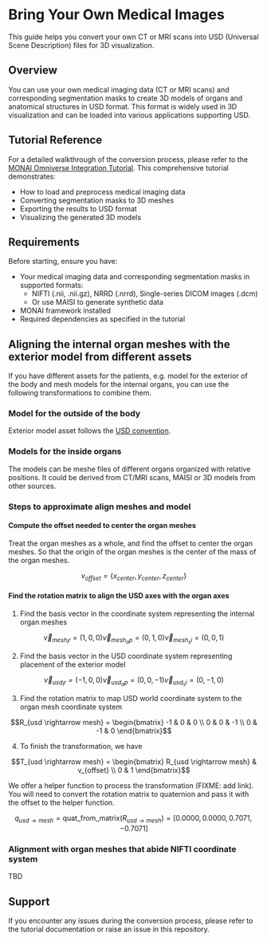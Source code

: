 # Bring Your Own Medical Images

This guide helps you convert your own CT or MRI scans into USD (Universal Scene Description) files for 3D visualization.

## Overview
You can use your own medical imaging data (CT or MRI scans) and corresponding segmentation masks to create 3D models of organs and anatomical structures in USD format. This format is widely used in 3D visualization and can be loaded into various applications supporting USD.

## Tutorial Reference
For a detailed walkthrough of the conversion process, please refer to the [MONAI Omniverse Integration Tutorial](https://github.com/Project-MONAI/tutorials/blob/main/modules/omniverse/omniverse_integration.ipynb). This comprehensive tutorial demonstrates:

- How to load and preprocess medical imaging data
- Converting segmentation masks to 3D meshes
- Exporting the results to USD format
- Visualizing the generated 3D models

## Requirements
Before starting, ensure you have:
- Your medical imaging data and corresponding segmentation masks in supported formats:
  - NIFTI (.nii, .nii.gz), NRRD (.nrrd), Single-series DICOM images (.dcm)
  - Or use MAISI to generate synthetic data
- MONAI framework installed
- Required dependencies as specified in the tutorial

## Aligning the internal organ meshes with the exterior model from different assets

If you have different assets for the patients, e.g. model for the exterior of the body and mesh models for the internal organs, you can use the following transformations to combine them.

### Model for the outside of the body
Exterior model asset follows the [USD convention](https://docs.omniverse.nvidia.com/isaacsim/latest/reference_conventions.html#usd-axes).

### Models for the inside organs

The models can be meshe files of different organs organized with relative positions. It could be derived from CT/MRI scans, MAISI or 3D models from other sources.

### Steps to approximate align meshes and model

#### Compute the offset needed to center the organ meshes

Treat the organ meshes as a whole, and find the offset to center the organ meshes. So that the origin of the organ meshes is the center of the mass of the organ meshes.

```math
v_{offset} = \{x_{center}, y_{center}, z_{center}\}
```

#### Find the rotation matrix to align the USD axes with the organ axes

1. Find the basis vector in the coordinate system representing the internal organ meshes
```math
\vec{v}_{mesh_lr} = (1, 0, 0)
\vec{v}_{mesh_ap} = (0, 1, 0)
\vec{v}_{mesh_si} = (0, 0, 1)
```

2. Find the basis vector in the USD coordinate system representing placement of the exterior model
```math
\vec{v}_{usd_lr} = (-1, 0, 0)
\vec{v}_{usd_ap} = (0, 0, -1)
\vec{v}_{usd_si} = (0, -1, 0)
```

3. Find the rotation matrix to map USD world coordinate system to the organ mesh coordinate system
```math
R_{usd \rightarrow mesh} = \begin{bmatrix}
-1 & 0 & 0 \\
0 & 0 & -1 \\
0 & -1 & 0
\end{bmatrix}
```

4. To finish the transformation, we have
```math
T_{usd \rightarrow mesh} = \begin{bmatrix}
R_{usd \rightarrow mesh} & v_{offset} \\
0 & 1
\end{bmatrix}
```

We offer a helper function to process the transformation (FIXME: add link). You will need to convert the rotation matrix to quaternion and pass it with the offset to the helper function.
```math
q_{usd \rightarrow mesh} = \text{quat\_from\_matrix}(R_{usd \rightarrow mesh}) = [0.0000,  0.0000,  0.7071, -0.7071]
```

### Alignment with organ meshes that abide NIFTI coordinate system

TBD

## Support
If you encounter any issues during the conversion process, please refer to the tutorial documentation or raise an issue in this repository.
